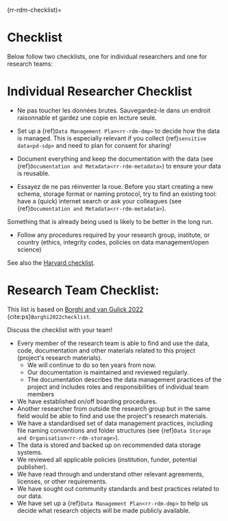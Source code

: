 (rr-rdm-checklist)=
# Checklist
Below follow two checklists, one for individual researchers and one for research teams:

# Individual Researcher Checklist

- Ne pas toucher les données brutes. Sauvegardez-le dans un endroit raisonnable et gardez une copie en lecture seule.

- Set up a {ref}`Data Management Plan<rr-rdm-dmp>` to decide how the data is managed. This is especially relevant if you collect {ref}`sensitive data<pd-sdp>` and need to plan for consent for sharing!

- Document everything and keep the documentation with the data (see {ref}`Documentation and Metadata<rr-rdm-metadata>`) to ensure your data is reusable.

- Essayez de ne pas réinventer la roue. Before you start creating a new schema, storage format or naming protocol, try to find an existing tool: have a (quick) internet search or ask your colleagues (see {ref}`Documentation and Metadata<rr-rdm-metadata>`).

Something that is already being used is likely to be better in the long run.

- Follow any procedures required by your research group, institute, or country (ethics, integrity codes, policies on data management/open science)

See also the [Harvard checklist](https://osf.io/593t6).

# Research Team Checklist:
This list is based on [Borghi and van Gulick 2022](https://doi.org/10.1162/99608f92.9497f68e) {cite:ps}`Borghi2022checklist`.

Discuss the checklist with your team!

- Every member of the research team is able to find and use the data, code, documentation and other materials related to this project (project's research materials).
    - We will continue to do so ten years from now.
    - Our documentation is maintained and reviewed regularly.
    - The documentation describes the data management practices of the project and includes roles and responsibilities of individual team members
- We have established on/off boarding procedures.
- Another researcher from outside the research group but in the same field would be able to find and use the project's research materials.
- We have a standardised set of data management practices, including file naming conventions and folder structures (see {ref}`Data Storage and Organisation<rr-rdm-storage>`).
- The data is stored and backed up on recommended data storage systems.
- We reviewed all applicable policies (institution, funder, potential publisher).
- We have read through and understand other relevant agreements, licenses, or other requirements.
- We have sought out community standards and best practices related to our data.
- We have set up a {ref}`Data Management Plan<rr-rdm-dmp>` to help us decide what research objects will be made publicly available.   

